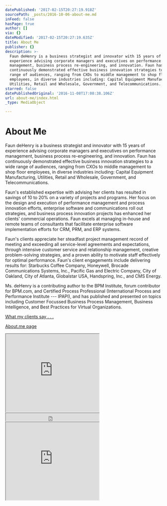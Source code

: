 ```yaml
---
datePublished: '2017-02-15T20:27:19.918Z'
sourcePath: _posts/2016-10-06-about-me.md
inFeed: false
hasPage: true
author: []
via: {}
dateModified: '2017-02-15T20:27:19.635Z'
title: About Me
publisher: {}
description: >-
  Faun deHenry is a business strategist and innovator with 15 years of
  experience advising corporate managers and executives on performance
  management, business process re-engineering, and innovation. Faun has
  continuously demonstrated effective business innovation strategies to a wide
  range of audiences, ranging from CXOs to middle management to shop floor
  employees, in diverse industries including: Capital Equipment Manufacturing,
  Utilities, Retail and Wholesale, Government, and Telecommunications.
starred: false
datePublishedOriginal: '2016-11-08T17:08:38.106Z'
url: about-me/index.html
_type: MediaObject

---
```

# About Me

Faun deHenry is a business strategist and innovator with 15 years of experience advising corporate managers and executives on performance management, business process re-engineering, and innovation. Faun has continuously demonstrated effective business innovation strategies to a wide range of audiences, ranging from CXOs to middle management to shop floor employees, in diverse industries including: Capital Equipment Manufacturing, Utilities, Retail and Wholesale, Government, and Telecommunications.

Faun's established expertise with advising her clients has resulted in savings of 10 to 20% on a variety of projects and programs. Her focus on the design and execution of performance management and process innovation efforts, enterprise software and communications roll out strategies, and business process innovation projects has enhanced her clients' commercial operations. Faun excels at managing in-house and remote teams of consultants that facilitate enterprise software implementation efforts for CRM, PRM, and ERP systems.

Faun's clients appreciate her steadfast project management record of meeting and exceeding all service-level agreements and expectations, through intensive customer service and relationship management, creative problem-solving strategies, and a proven ability to motivate staff effectively for optimal performance. Faun's client engagements include delivering results for: Starbucks Coffee Company, Honeywell, Brocade Communications Systems, Inc., Pacific Gas and Electric Company, City of Oakland, City of Atlanta, Globalstar USA, Handspring, Inc., and CMS Energy.

Ms. deHenry is a contributing author to the BPM Institute, forum contributor for BPM.com, and Certified Process Professional (International Process and Performance Institute --- IPAPI), and has published and presented on topics including Customer Focussed Business Process Management, Business Intelligence, and Best Practices for Virtual Organizations.

[What my clients say . . .][0]

[About.me page][1]

<iframe src="https://the-grid.github.io/ed-userhtml/?g=eJxdjjEOwjAMRXdOUXmn3lHTnQHEFUzjqClpGjkupbcnqEVCTP7D_8-vyZ34pFWWzgBiCqRukrEOPj7Y-lh304jlDBkqXRMbUH4pDvSkbQltg1tqD80O24rnK154vLPcZHI-MFSWlI7eGuhVUz4hLsvy_wkdzdFyz1HWffERIjXgY-l-McJFlQvLUcj8Y_EGA-BLCw" height="250" style=""></iframe>

<iframe src="https://the-grid.github.io/ed-userhtml/?g=eJxNjkEOwiAURK9C2FO2xgB6CPfmS38tpoWGPw16ezG6cDuTefMcqbny5PUMbHK0Fi0BXIdYVpsyOKNHzDhJrMz5mmll39OWBAvjqVVcSMTr39CsvUwlm9sOlKzVSCAjc2kmlj3D64kWYR0uH6pCUec_mrMUXH9KGxTJK0clNXpt7bYQplLX4d-vpfHOkOEh3WKmKtzxOyZz0MHZLya8AVVdUyc" height="25" style=""></iframe>

<iframe src="https://the-grid.github.io/ed-userhtml/?g=eJxNkTFvwjAQhff8CitVIZGITUCUqkkYkDqwsLSdqqpy7DNxIHZkO2lR1f9eB4LUzXf36d2955zLHklehKJMjNYu3OTEtzZBbpmRrdtEolPMSa0iPkN25tkY_QQI9dSg2teitqhAHB_APZ-gAeXs9vxKD3vaQGTj9_lH5mkpUPSf2Z53PPJSMTLgOqMGZhRiBqiDkfMKmR9gyf1M8iuGrWG-DAlhWilgDgvKoNT6iBU4Aurz7YVYfsS1vfsWZXMq0kkPxnoTRb_AjxPatjterFbrZfqwWqfpYr5MF-Eg7t3glhq_ea85YKksGLcFoQ1Eo9s4C34jrlk33DdD02tOU_-6XZHU1m-fxnGWkzHFIMiHoNmJWnvJmunmklWIOHU0qQyIIqyca58I4VCBMmfsGUJL3bmkATKCX5K7qgjT-fx-7KiuabV1XnZ5-7w_0w2YQg" height="250" style=""></iframe>



[0]: http://dehenry.com/levers "Testamonials"
[1]: https://about.me/faun.dehenry "About me"